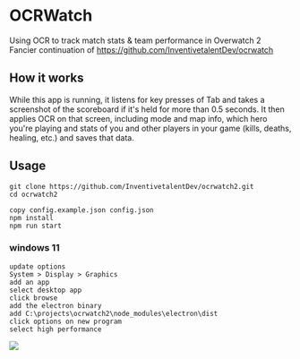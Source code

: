 # OCRWatch

Using OCR to track match stats & team performance in Overwatch 2  
Fancier continuation of https://github.com/InventivetalentDev/ocrwatch

## How it works
While this app is running, it listens for key presses of Tab and takes a screenshot of the scoreboard if it's held for more than 0.5 seconds.
It then applies OCR on that screen, including mode and map info, which hero you're playing and stats of you and other players in your game (kills, deaths, healing, etc.) and saves that data.



## Usage
```
git clone https://github.com/InventivetalentDev/ocrwatch2.git
cd ocrwatch2
```
```
copy config.example.json config.json
npm install
npm run start
```

### windows 11
```
update options
System > Display > Graphics
add an app
select desktop app
click browse
add the electron binary
add C:\projects\ocrwatch2\node_modules\electron\dist
click options on new program
select high performance
```

![](https://yeleha.co/8uD3zIdt)
